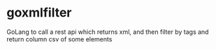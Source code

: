# goxmlfilter
GoLang to call a rest api which returns xml, and then filter by tags and return column csv of some elements
